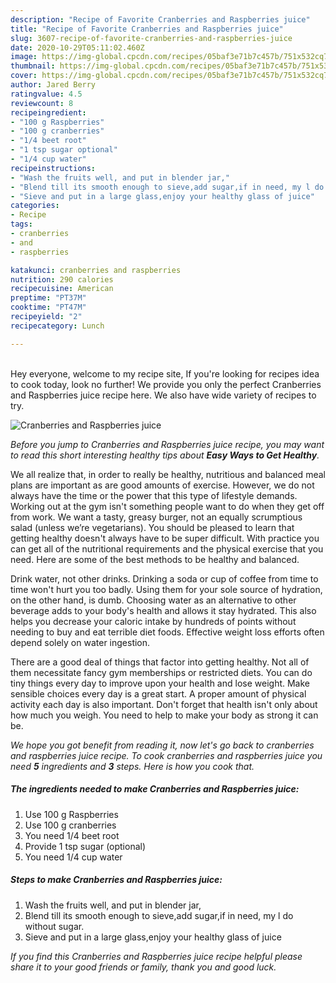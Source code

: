 ```yaml
---
description: "Recipe of Favorite Cranberries and Raspberries juice"
title: "Recipe of Favorite Cranberries and Raspberries juice"
slug: 3607-recipe-of-favorite-cranberries-and-raspberries-juice
date: 2020-10-29T05:11:02.460Z
image: https://img-global.cpcdn.com/recipes/05baf3e71b7c457b/751x532cq70/cranberries-and-raspberries-juice-recipe-main-photo.jpg
thumbnail: https://img-global.cpcdn.com/recipes/05baf3e71b7c457b/751x532cq70/cranberries-and-raspberries-juice-recipe-main-photo.jpg
cover: https://img-global.cpcdn.com/recipes/05baf3e71b7c457b/751x532cq70/cranberries-and-raspberries-juice-recipe-main-photo.jpg
author: Jared Berry
ratingvalue: 4.5
reviewcount: 8
recipeingredient:
- "100 g Raspberries"
- "100 g cranberries"
- "1/4 beet root"
- "1 tsp sugar optional"
- "1/4 cup water"
recipeinstructions:
- "Wash the fruits well, and put in blender jar,"
- "Blend till its smooth enough to sieve,add sugar,if in need, my l do without sugar."
- "Sieve and put in a large glass,enjoy your healthy glass of juice"
categories:
- Recipe
tags:
- cranberries
- and
- raspberries

katakunci: cranberries and raspberries 
nutrition: 290 calories
recipecuisine: American
preptime: "PT37M"
cooktime: "PT47M"
recipeyield: "2"
recipecategory: Lunch

---
```

<br>
Hey everyone, welcome to my recipe site, If you're looking for recipes idea to cook today, look no further! We provide you only the perfect Cranberries and Raspberries juice recipe here. We also have wide variety of recipes to try.
<br>


![Cranberries and Raspberries juice](https://img-global.cpcdn.com/recipes/05baf3e71b7c457b/751x532cq70/cranberries-and-raspberries-juice-recipe-main-photo.jpg)

<i>Before you jump to Cranberries and Raspberries juice recipe, you may want to read this short interesting healthy tips about <strong>Easy Ways to Get Healthy</strong>.</i>

We all realize that, in order to really be healthy, nutritious and balanced meal plans are important as are good amounts of exercise. However, we do not always have the time or the power that this type of lifestyle demands. Working out at the gym isn't something people want to do when they get off from work. We want a tasty, greasy burger, not an equally scrumptious salad (unless we’re vegetarians). You should be pleased to learn that getting healthy doesn't always have to be super difficult. With practice you can get all of the nutritional requirements and the physical exercise that you need. Here are some of the best methods to be healthy and balanced.

Drink water, not other drinks. Drinking a soda or cup of coffee from time to time won't hurt you too badly. Using them for your sole source of hydration, on the other hand, is dumb. Choosing water as an alternative to other beverage adds to your body's health and allows it stay hydrated. This also helps you decrease your caloric intake by hundreds of points without needing to buy and eat terrible diet foods. Effective weight loss efforts often depend solely on water ingestion.

There are a good deal of things that factor into getting healthy. Not all of them necessitate fancy gym memberships or restricted diets. You can do tiny things every day to improve upon your health and lose weight. Make sensible choices every day is a great start. A proper amount of physical activity each day is also important. Don't forget that health isn't only about how much you weigh. You need to help to make your body as strong it can be. 


<i>We hope you got benefit from reading it, now let's go back to cranberries and raspberries juice recipe. To cook cranberries and raspberries juice you need <strong>5</strong> ingredients and <strong>3</strong> steps. Here is how you cook that.
</i>

##### The ingredients needed to make Cranberries and Raspberries juice:

1. Use 100 g Raspberries
1. Use 100 g cranberries
1. You need 1/4 beet root
1. Provide 1 tsp sugar (optional)
1. You need 1/4 cup water


##### Steps to make Cranberries and Raspberries juice:

1. Wash the fruits well, and put in blender jar,
1. Blend till its smooth enough to sieve,add sugar,if in need, my l do without sugar.
1. Sieve and put in a large glass,enjoy your healthy glass of juice


<i>If you find this Cranberries and Raspberries juice recipe helpful please share it to your good friends or family, thank you and good luck.</i>
